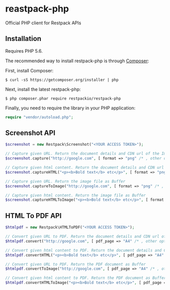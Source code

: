 # reastpack-php

Official PHP client for Restpack APIs

## Installation

Requires PHP 5.6.

The recommended way to install restpack-php is through [Composer](https://getcomposer.org):

First, install Composer:

```
$ curl -sS https://getcomposer.org/installer | php
```

Next, install the latest restpack-php:

```
$ php composer.phar require restpackio/restpack-php
```

Finally, you need to require the library in your PHP application:

```php
require "vendor/autoload.php";
```

## Screenshot API

```php
$screenshot = new Restpack\Screenshot("<YOUR ACCESS TOKEN>");

// Capture given URL. Return the document details and CDN url of the Image
$screenshot.capture("http://google.com", [ format => "png" /* , other options */ ])

// Capture given html content. Return the document details and CDN url of the Image
$screenshot.captureHTML("<p><b>Bold text</b> etc</p>", [ format => "png" /* , other options */ ])

// Capture given URL. Return the image file as Buffer
$screenshot.captureToImage("http://google.com", [ format => "png" /* , other options */ ])

// Capture given html content. Return the image file as Buffer
$screenshot.captureHTMLToImage("<p><b>Bold text</b> etc</p>", [ format => "png" /* , other options */ ])
```

## HTML To PDF API

```php
$htmlpdf = new Restpack\HTMLToPDF("<YOUR ACCESS TOKEN>");

// Convert given URL to PDF. Return the document details and CDN url of PDF
$htmlpdf.convert("http://google.com", [ pdf_page => "A4" /* , other options */ ])

// Convert given html content to PDF. Return the document details and CDN url of PDF
$htmlpdf.convertHTML("<p><b>Bold text</b> etc</p>", [ pdf_page => "A4" /* , other options */ ])

// Convert given URL to PDF. Return the PDF document as Buffer
$htmlpdf.convertToImage("http://google.com", [ pdf_page => "A4" /* , other options */ ])

// Convert given html content to PDF. Return the PDF document as Buffer
$htmlpdf.convertHTMLToImage("<p><b>Bold text</b> etc</p>", [ pdf_page => "A4" /* , other options */ ])
```
